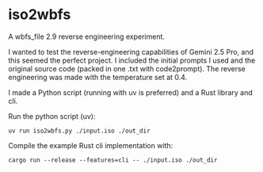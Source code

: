 # iso2wbfs

A wbfs_file 2.9 reverse engineering experiment.

I wanted to test the reverse-engineering capabilities of Gemini 2.5 Pro, and this seemed the perfect project.
I included the initial prompts I used and the original source code (packed in one .txt with code2prompt).
The reverse engineering was made with the temperature set at 0.4.

I made a Python script (running with uv is preferred) and a Rust library and cli.

Run the python script (uv):
```
uv run iso2wbfs.py ./input.iso ./out_dir
```

Compile the example Rust cli implementation with:
```
cargo run --release --features=cli -- ./input.iso ./out_dir
```
